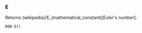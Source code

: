 <!--
This is generated by ESQL's AbstractFunctionTestCase. Do no edit it. See ../README.md for how to regenerate it.
-->

### E
Returns {wikipedia}/E_(mathematical_constant)[Euler's number].

```
ROW E()
```

